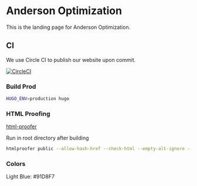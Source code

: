 
# Anderson Optimization

This is the landing page for Anderson Optimization.  

## CI

We use Circle CI to publish our website upon commit.

[![CircleCI](https://circleci.com/gh/andersonopt/website.svg?style=svg)](https://circleci.com/gh/andersonopt/website)

### Build Prod

```bash
HUGO_ENV=production hugo 
```

### HTML Proofing

[html-proofer](https://github.com/gjtorikian/html-proofer)

Run in root directory after building
```bash
htmlproofer public --allow-hash-href --check-html --empty-alt-ignore --disable-external
```

### Colors

Light Blue: #91D8F7